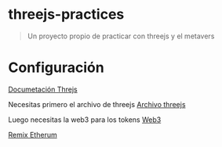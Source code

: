 # threejs-practices
> Un proyecto propio de practicar con threejs y el metavers

# Configuración
[Documetación Threjs](https://threejs.org/)

Necesitas primero el archivo de threejs
[Archivo threejs](https://threejs.org/build/three.js)

Luego necesitas la web3 para los tokens
[Web3](https://www.npmjs.com/package/web3xs)


[Remix Etherum](https://remix.ethereum.org/#optimize=false&runs=200&evmVersion=null&version=soljson-v0.8.7+commit.e28d00a7.js)
